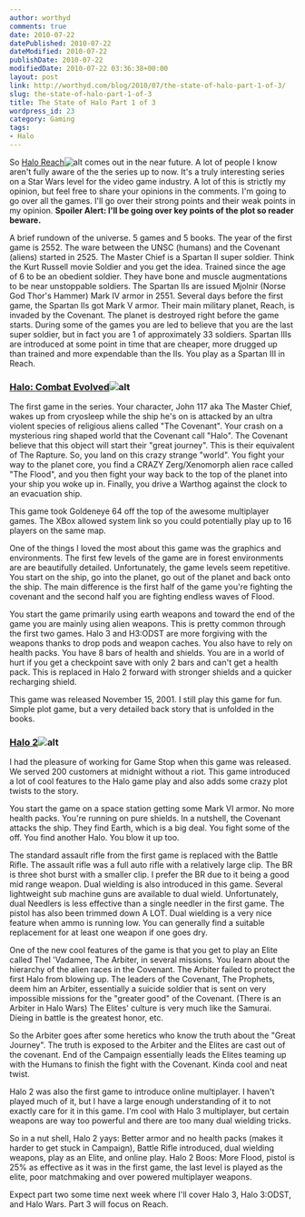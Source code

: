 ```yaml
---
author: worthyd
comments: true
date: 2010-07-22 
datePublished: 2010-07-22  
dateModified: 2010-07-22 
publishDate: 2010-07-22  
modifiedDate: 2010-07-22 03:36:38+00:00
layout: post
link: http://worthyd.com/blog/2010/07/the-state-of-halo-part-1-of-3/
slug: the-state-of-halo-part-1-of-3
title: The State of Halo Part 1 of 3
wordpress_id: 23
category: Gaming
tags:
- Halo
---
```


So [Halo Reach](http://www.amazon.com/gp/product/B002BSA20M?ie=UTF8&tag=woteblgebl-20&linkCode=as2&camp=1789&creative=9325&creativeASIN=B002BSA20M)![alt](http://www.assoc-amazon.com/e/ir?t=woteblgebl-20&l=as2&o=1&a=B002BSA20M) comes out in the near future.  A lot of people I know aren't fully aware of the the series up to now.  It's a truly interesting series on a Star Wars level for the video game industry.  A lot of this is strictly my opinion, but feel free to share your opinions in the comments. I'm going to go over all the games. I'll go over their strong points and their weak points in my opinion. **Spoiler Alert: I'll be going over key points of the plot so reader beware.**
<!-- more -->
A brief rundown of the universe. 5 games and 5 books.  The year of the first game is 2552. The ware between the UNSC (humans) and the Covenant (aliens) started in 2525.  The Master Chief is a Spartan II super soldier. Think the Kurt Russell movie Soldier and you get the idea.  Trained since the age of 6 to be an obedient soldier.  They have bone and muscle augmentations to be near unstoppable soldiers. The Spartan IIs  are issued Mjolnir (Norse God Thor's Hammer) Mark IV armor in 2551. Several days before the first game, the Spartan IIs got Mark V armor. Their main military planet, Reach, is invaded by the Covenant.  The planet is destroyed right before the game starts.  During some of the games you are led to believe that you are the last super soldier, but in fact you are 1 of approximately 33 soldiers.  Spartan IIIs are introduced at some point in time that are cheaper, more drugged up than trained and more expendable than the IIs. You play as a Spartan III in Reach. 



### [Halo: Combat Evolved](http://www.amazon.com/gp/product/B00005NZ1G?ie=UTF8&tag=woteblgebl-20&linkCode=as2&camp=1789&creative=9325&creativeASIN=B00005NZ1G)![alt](http://www.assoc-amazon.com/e/ir?t=woteblgebl-20&l=as2&o=1&a=B00005NZ1G)



 The first game in the series. Your character, John 117 aka The Master Chief, wakes up from cryosleep while the ship he's on is attacked by an ultra violent species of religious aliens called "The Covenant". Your crash on a mysterious ring shaped world that the Covenant call "Halo". The Covenant believe that this object will start their "great journey". This is their equivalent of The Rapture.  So, you land on this crazy strange "world".  You fight your way to the planet core, you find a CRAZY Zerg/Xenomorph alien race called "The Flood", and you then fight your way back to the top of the planet into your ship you woke up in. Finally, you drive a Warthog against the clock to an evacuation ship.

This game took Goldeneye 64 off the top of the awesome multiplayer games.  The XBox allowed system link so you could potentially play up to 16 players on the same map.

One of the things I loved the most about this game was the graphics and environments.  The first few levels of the game are in forest environments are are beautifully detailed. Unfortunately, the game levels seem repetitive.  You start on the ship, go into the planet, go out of the planet and back onto the ship.  The main difference is the first half of the game you're fighting the covenant and the second half you are fighting endless waves of Flood.  

You start the game primarily using earth weapons and toward the end of the game you are mainly using alien weapons.   This is pretty common through the first two games. Halo 3 and H3:ODST are more forgiving with the weapons thanks to drop pods and weapon caches.  You also have to rely on health packs. You  have 8 bars of health and shields.  You are in a world of hurt if you get a checkpoint save with only 2 bars and can't get a health pack. This is replaced in Halo 2 forward with stronger shields and a quicker recharging shield.

This game was released November 15, 2001.  I still play this game for fun.  Simple plot game, but a very detailed back story that is unfolded in the books.  



### [Halo 2](http://www.amazon.com/gp/product/B00008J7NZ?ie=UTF8&tag=woteblgebl-20&linkCode=as2&camp=1789&creative=9325&creativeASIN=B00008J7NZ)![alt](http://www.assoc-amazon.com/e/ir?t=woteblgebl-20&l=as2&o=1&a=B00008J7NZ)




I had the pleasure of working for Game Stop when this game was released. We served 200 customers at midnight without a riot. This game introduced a lot of cool features to the Halo game play and also adds some crazy plot twists to the story.  

You start the game on a space station getting some Mark VI armor. No more health packs. You're running on pure shields.  In a nutshell, the Covenant attacks the ship. They find Earth, which is a big deal. You fight some of the off. You find another Halo. You blow it up too.  

The standard assault rifle from the first game is replaced with the Battle Rifle. The assault rifle was a full auto rifle with a relatively large clip. The BR is three shot burst with a smaller clip.  I prefer the BR due to it being a good mid range weapon.  Dual wielding is also introduced in this game.  Several lightweight sub machine guns are available to dual wield. Unfortunately, dual Needlers is less effective than a single needler in the first game. The pistol has also been trimmed down A LOT. Dual wielding is a very nice feature when ammo is running low. You can generally find a suitable replacement for at least one weapon if one goes dry. 

One of the new cool features of the game is that you get to play an Elite called Thel 'Vadamee, The Arbiter, in several missions.  You learn about the hierarchy of the alien races in the Covenant.  The Arbiter failed to protect the first Halo from blowing up. The leaders of the Covenant, The Prophets, deem him an Arbiter, essentially a suicide soldier that is sent on very impossible missions for the "greater good" of the Covenant. (There is an Arbiter in Halo Wars) The Elites' culture is very much like the Samurai.  Dieing in battle is the greatest honor, etc.

So the Arbiter goes after some heretics who know the truth about the "Great Journey". The truth is exposed to the Arbiter and the Elites are cast out of the covenant.  End of the Campaign essentially leads the Elites teaming up with the Humans to finish the fight with the Covenant.  Kinda cool and neat twist.

Halo 2 was also the first game to introduce online multiplayer.  I haven't played much of it, but I have a large enough understanding of it to not exactly care for it in this game. I'm cool with Halo 3 multiplayer, but certain weapons are way too powerful and there are too many dual wielding tricks.

So in a nut shell, 
Halo 2 yays: Better armor and no health packs (makes it harder to get stuck in Campaign), Battle Rifle introduced, dual wielding weapons, play as an Elite, and online play.
Halo 2 Boos: More Flood, pistol is 25% as effective as it was in the first game, the last level is played as the elite, poor matchmaking and over powered multiplayer weapons.

Expect part two some time next week where I'll cover Halo 3, Halo 3:ODST, and Halo Wars. Part 3 will focus on Reach.
